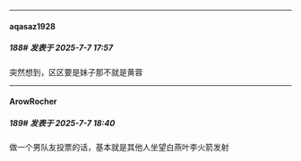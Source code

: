 ﻿
*****

####  aqasaz1928  
##### 188#       发表于 2025-7-7 17:57

突然想到，区区要是妹子那不就是黄蓉


*****

####  ArowRocher  
##### 189#       发表于 2025-7-7 18:40

做一个男队友投票的话，基本就是其他人坐望白燕叶李火箭发射

